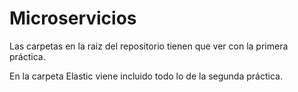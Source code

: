 # Microservicios
Las carpetas en la raiz del repositorio tienen que ver con la primera práctica.

En la carpeta Elastic viene incluido todo lo de la segunda práctica.

